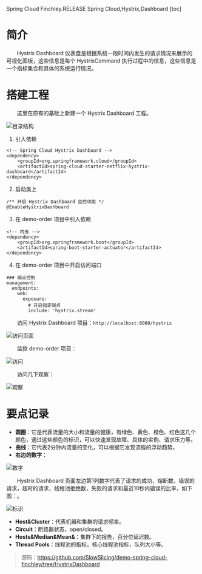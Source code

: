 Spring Cloud Finchley.RELEASE
Spring Cloud,Hystrix,Dashboard
[toc]

# 简介

&emsp;&emsp;Hystrix Dashboard 仪表盘是根据系统一段时间内发生的请求情况来展示的可视化面板，这些信息是每个 HystrixCommand 执行过程中的信息，这些信息是一个指标集合和具体的系统运行情况。

# 搭建工程

&emsp;&emsp;这里在原有的基础上新建一个 Hystrix Dashboard 工程。

![目录结构](http://img.lynchj.com/ca3e283365f743a8b3af5bbaac79ae75.png)

1. 引入依赖

```
<!-- Spring Cloud Hystrix Dashboard -->
<dependency>
    <groupId>org.springframework.cloud</groupId>
    <artifactId>spring-cloud-starter-netflix-hystrix-dashboard</artifactId>
</dependency>
```

2. 启动类上

```
/** 开启 Hystrix Dashboard 监控功能 */
@EnableHystrixDashboard
```

3. 在 demo-order 项目中引入依赖

```
<!-- 内省 -->
<dependency>
    <groupId>org.springframework.boot</groupId>
    <artifactId>spring-boot-starter-actuator</artifactId>
</dependency>
```

4. 在 demo-order 项目中开启访问端口

```
### 端点控制
management:
  endpoints:
    web:
      exposure:
        # 开启指定端点
        include: 'hystrix.stream'
```

&emsp;&emsp;访问 Hystrix Dashboard 项目：`http://localhost:8080/hystrix`

![访问页面](http://img.lynchj.com/75dd6f4fbbc44dd3bbb84df9d0765520.png)

&emsp;&emsp;监控 demo-order 项目：

![访问](http://img.lynchj.com/c05668021ef647fda26545185adc6091.png)

&emsp;&emsp;访问几下观察：

![观察](http://img.lynchj.com/afc495e09ffc4892a7d44bab9257988d.gif)

# 要点记录

* **圆圈**：它是代表流量的大小和流量的健康，有绿色、黄色、橙色、红色这几个颜色，通过这些颜色的标识，可以快速发现故障、具体的实例、请求压力等。
* **曲线**：它代表2分钟内流量的变化，可以根据它发现流程的浮动趋势。
* **右边的数字**：

![数字](http://img.lynchj.com/816ff4235df24bfa8d287db0a2b7f9d4.png)

&emsp;&emsp;Hystrix Dashboard 页面左边第1列数字代表了请求的成功，熔断数，错误的请求，超时的请求，线程池拒绝数，失败的请求和最近10秒内错误的比率，如下图：。


![标识](http://img.lynchj.com/ca82d5d21aff4193a2a7d35102c3b428.png)

* **Host&Cluster**：代表机器和集群的请求频率。
* **Circuit**：断路器状态，open/closed。
* **Hosts&Median&Mean&**：集群下的报告，百分位延迟数。
* **Thread Pools**：线程池的指标，核心线程池指标，队列大小等。

> 源码：https://github.com/SlowSlicing/demo-spring-cloud-finchley/tree/HystrixDashboard
